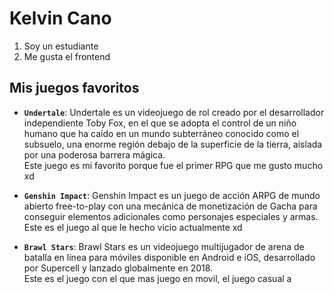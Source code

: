 # Kelvin Cano

1. Soy un estudiante
2. Me gusta el frontend

## Mis juegos favoritos

- **`Undertale`**: Undertale es un videojuego de rol creado por el desarrollador independiente Toby Fox, en el que se adopta el control de un niño humano que ha caído en un mundo subterráneo conocido como el subsuelo, una enorme región debajo de la superficie de la tierra, aislada por una poderosa barrera mágica.\
  Este juego es mi favorito porque fue el primer RPG que me gusto mucho xd

- **`Genshin Impact`**: Genshin Impact es un juego de acción ARPG de mundo abierto free-to-play con una mecánica de monetización de Gacha para conseguir elementos adicionales como personajes especiales y armas.\
  Este es el juego al que le hecho vicio actualmente xd

- **`Brawl Stars`**: Brawl Stars es un videojuego multijugador de arena de batalla en línea para móviles disponible en Android e iOS, desarrollado por Supercell y lanzado globalmente en 2018.\
  Este es el juego con el que mas juego en movil, el juego casual a
